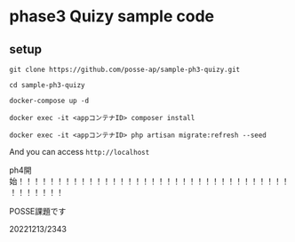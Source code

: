 # phase3 Quizy sample code

## setup

`git clone https://github.com/posse-ap/sample-ph3-quizy.git`

`cd sample-ph3-quizy`

`docker-compose up -d`

`docker exec -it <appコンテナID> composer install`

`docker exec -it <appコンテナID> php artisan migrate:refresh --seed`

And you can access `http://localhost`

ph4開始！！！！！！！！！！！！！！！！！！！！！！！！！！！！！！！！！！！！！！！！！！

POSSE課題です


20221213/2343